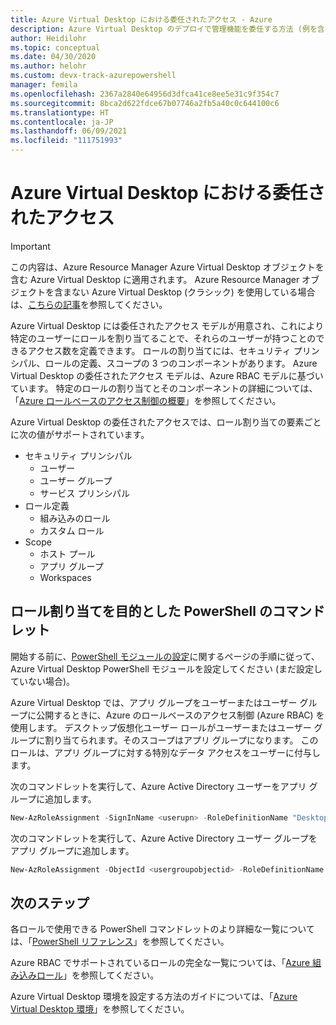 ```yaml
---
title: Azure Virtual Desktop における委任されたアクセス - Azure
description: Azure Virtual Desktop のデプロイで管理機能を委任する方法 (例を含む)。
author: Heidilohr
ms.topic: conceptual
ms.date: 04/30/2020
ms.author: helohr
ms.custom: devx-track-azurepowershell
manager: femila
ms.openlocfilehash: 2367a2840e64956d3dfca41ce8ee5e31c9f354c7
ms.sourcegitcommit: 8bca2d622fdce67b07746a2fb5a40c0c644100c6
ms.translationtype: HT
ms.contentlocale: ja-JP
ms.lasthandoff: 06/09/2021
ms.locfileid: "111751993"
---
```

# <a name="delegated-access-in-azure-virtual-desktop"></a>Azure Virtual Desktop における委任されたアクセス

>[!IMPORTANT]
>この内容は、Azure Resource Manager Azure Virtual Desktop オブジェクトを含む Azure Virtual Desktop に適用されます。 Azure Resource Manager オブジェクトを含まない Azure Virtual Desktop (クラシック) を使用している場合は、[こちらの記事](./virtual-desktop-fall-2019/delegated-access-virtual-desktop-2019.md)を参照してください。

Azure Virtual Desktop には委任されたアクセス モデルが用意され、これにより特定のユーザーにロールを割り当てることで、それらのユーザーが持つことのできるアクセス数を定義できます。 ロールの割り当てには、セキュリティ プリンシパル、ロールの定義、スコープの 3 つのコンポーネントがあります。 Azure Virtual Desktop の委任されたアクセス モデルは、Azure RBAC モデルに基づいています。 特定のロールの割り当てとそのコンポーネントの詳細については、「[Azure ロールベースのアクセス制御の概要](../role-based-access-control/built-in-roles.md)」を参照してください。

Azure Virtual Desktop の委任されたアクセスでは、ロール割り当ての要素ごとに次の値がサポートされています。

* セキュリティ プリンシパル
    * ユーザー
    * ユーザー グループ
    * サービス プリンシパル
* ロール定義
    * 組み込みのロール
    * カスタム ロール
* Scope
    * ホスト プール
    * アプリ グループ
    * Workspaces

## <a name="powershell-cmdlets-for-role-assignments"></a>ロール割り当てを目的とした PowerShell のコマンドレット

開始する前に、[PowerShell モジュールの設定](powershell-module.md)に関するページの手順に従って、Azure Virtual Desktop PowerShell モジュールを設定してください (まだ設定していない場合)。

Azure Virtual Desktop では、アプリ グループをユーザーまたはユーザー グループに公開するときに、Azure のロールベースのアクセス制御 (Azure RBAC) を使用します。 デスクトップ仮想化ユーザー ロールがユーザーまたはユーザー グループに割り当てられます。そのスコープはアプリ グループになります。 このロールは、アプリ グループに対する特別なデータ アクセスをユーザーに付与します。

次のコマンドレットを実行して、Azure Active Directory ユーザーをアプリ グループに追加します。

```powershell
New-AzRoleAssignment -SignInName <userupn> -RoleDefinitionName "Desktop Virtualization User" -ResourceName <appgroupname> -ResourceGroupName <resourcegroupname> -ResourceType 'Microsoft.DesktopVirtualization/applicationGroups'
```

次のコマンドレットを実行して、Azure Active Directory ユーザー グループをアプリ グループに追加します。

```powershell
New-AzRoleAssignment -ObjectId <usergroupobjectid> -RoleDefinitionName "Desktop Virtualization User" -ResourceName <appgroupname> -ResourceGroupName <resourcegroupname> -ResourceType 'Microsoft.DesktopVirtualization/applicationGroups'
```

## <a name="next-steps"></a>次のステップ

各ロールで使用できる PowerShell コマンドレットのより詳細な一覧については、「[PowerShell リファレンス](/powershell/windows-virtual-desktop/overview)」を参照してください。

Azure RBAC でサポートされているロールの完全な一覧については、「[Azure 組み込みロール](../role-based-access-control/built-in-roles.md)」を参照してください。

Azure Virtual Desktop 環境を設定する方法のガイドについては、「[Azure Virtual Desktop 環境](environment-setup.md)」を参照してください。

